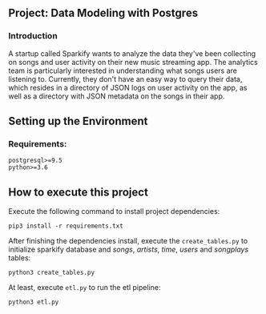 ## Project: Data Modeling with Postgres
### Introduction
A startup called Sparkify wants to analyze the data they've been collecting on songs and user activity on their new music streaming app. The analytics team is particularly interested in understanding what songs users are listening to. Currently, they don't have an easy way to query their data, which resides in a directory of JSON logs on user activity on the app, as well as a directory with JSON metadata on the songs in their app.

## Setting up the Environment

### Requirements:
```
postgresql>=9.5
python>=3.6
```

## How to execute this project
Execute the following command to install project dependencies:

```pip3 install -r requirements.txt```

After finishing the dependencies install, execute the `create_tables.py` to initialize sparkify database and _songs_, _artists_, _time_, _users_ and _songplays_ tables:

```python3 create_tables.py```

At least, execute `etl.py` to run the etl pipeline:


```python3 etl.py```

